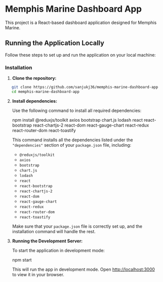 # Memphis Marine Dashboard App

This project is a React-based dashboard application designed for Memphis Marine.

## Running the Application Locally

Follow these steps to set up and run the application on your local machine:

### Installation

1. **Clone the repository:**
```bash
   git clone https://github.com/sanjukj36/memphis-marine-dashboard-app.git
   cd memphis-marine-dashboard-app
```
 
2. **Install dependencies:**

   Use the following command to install all required dependencies:


   npm install @reduxjs/toolkit axios bootstrap chart.js lodash react react-bootstrap react-chartjs-2 react-dom react-gauge-chart react-redux react-router-dom react-toastify


   This command installs all the dependencies listed under the `"dependencies"` section of your `package.json` file, including:

   - `@reduxjs/toolkit`
   - `axios`
   - `bootstrap`
   - `chart.js`
   - `lodash`
   - `react`
   - `react-bootstrap`
   - `react-chartjs-2`
   - `react-dom`
   - `react-gauge-chart`
   - `react-redux`
   - `react-router-dom`
   - `react-toastify`

   Make sure that your `package.json` file is correctly set up, and the installation command will handle the rest.

3. **Running the Development Server:**

   To start the application in development mode:


   npm start


   This will run the app in development mode. Open [http://localhost:3000](http://localhost:3000) to view it in your browser.